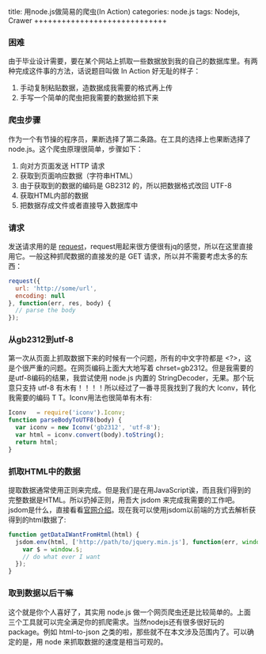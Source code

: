 title: 用node.js做简易的爬虫(In Action)
categories: node.js
tags: Nodejs, Crawer
+++++++++++++++++++++++++++++

### 困难 ###

由于毕业设计需要，要在某个网站上抓取一些数据放到我的自己的数据库里。有两种完成这件事的方法，话说题目叫做 In Action 好无耻的样子：

1. 手动复制粘贴数据，造数据成我需要的格式再上传
2. 手写一个简单的爬虫把我需要的数据给抓下来

### 爬虫步骤 ###

作为一个有节操的程序员，果断选择了第二条路。在工具的选择上也果断选择了 node.js。这个爬虫原理很简单，步骤如下：

1. 向对方页面发送 HTTP 请求
2. 获取到页面响应数据（字符串HTML）
3. 由于获取到的数据的编码是 GB2312 的，所以把数据格式改回 UTF-8
4. 获取HTML内部的数据
5. 把数据存成文件或者直接导入数据库中

### 请求 ###

发送请求用的是 [request](https://npmjs.org/package/request)，request用起来很方便很有jq的感觉，所以在这里直接用它。一般这种抓爬数据的直接发的是 GET 请求，所以并不需要考虑太多的东西：

```js
request({
  url: 'http://some/url',
  encoding: null
}, function(err, res, body) {
  // parse the body
});
```

### 从gb2312到utf-8 ###

第一次从页面上抓取数据下来的时候有一个问题，所有的中文字符都是 <?>，这是个很严重的问题。在网页编码上面大大地写着 chrset=gb2312。但是我需要的是utf-8编码的结果，我尝试使用 node.js 内置的 StringDecoder，无果。那个玩意只支持 utf-8 有木有！！！！所以经过了一番寻觅我找到了我的大 Iconv，转化我需要的编码 T T。Iconv用法也很简单有木有:

```js
Iconv   = require('iconv').Iconv;
function parseBodyToUTF8(body) {
  var iconv = new Iconv('gb2312', 'utf-8');
  var html = iconv.convert(body).toString();
  return html;
}
```

### 抓取HTML中的数据 ###

提取数据通常使用正则来完成。但是我们是在用JavaScript诶，而且我们得到的完整数据是HTML。所以扔掉正则，用吾大 jsdom 来完成我需要的工作吧。jsdom是什么，直接看看[官网介绍](https://github.com/tmpvar/jsdom)。现在我可以使用jsdom以前端的方式去解析获得到的html数据了:

```js
function getDataIWantFromHtml(html) {
  jsdom.env(html, ['http://path/to/jquery.min.js'], function(err, window) {
    var $ = window.$;
    // do what ever I want
  });
}
```

### 取到数据以后干嘛 ###

这个就是你个人喜好了，其实用 node.js 做一个网页爬虫还是比较简单的。上面三个工具就可以完全满足你的抓爬需求。当然nodejs还有很多很好玩的package。例如 html-to-json 之类的啦，那些就不在本文涉及范围内了。可以确定的是，用 node 来抓取数据的速度是相当可观的。





